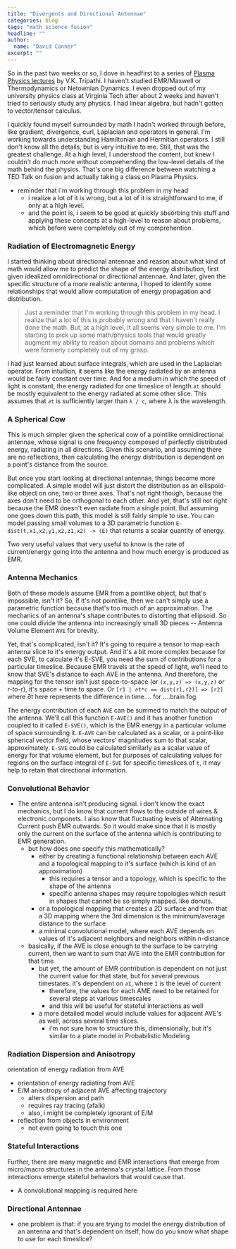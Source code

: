 ```yaml
---
title: "Divergents and Directional Antennae"
categories: blog
tags: "math science fusion"
headline: ""
author:
  name: "David Conner"
excerpt: ""
---
```


So in the past two weeks or so, I dove in headfirst to a series of
[Plasma Physics lectures](https://www.youtube.com/playlist?list=PLbMVogVj5nJS4KY5UFWBLSu7kMzPbL35T)
by V.K. Tripathi. I haven't studied EMR/Maxwell or Thermodynamics or
Netownian Dynamics. I even dropped out of my university physics class
at Virginia Tech after about 2 weeks and haven't tried to seriously
study any physics. I had linear algebra, but hadn't gotten to
vector/tensor calculus.

I quickly found myself surrounded by math I hadn't worked through
before, like gradient, divergence, curl, Laplacian and operators in
general. I'm working towards understanding Hamiltonian and Hermitian
operators. I still don't know all the details, but is very intuitive
to me. Still, that was the greatest challenge. At a high level, I
understood the content, but knew I couldn't do much more without
comprehending the low-level details of the math behind the
physics. That's one big difference between watching a TED Talk on
fusion and actually taking a class on Plasma Physics.

- reminder that i'm working through this problem in my head
  - i realize a lot of it is wrong, but a lot of it is straightforward
    to me, if only at a high level.
  - and the point is, i seem to be good at quickly absorbing this
    stuff and applying these concepts at a high-level to reason about
    problems, which before were completely out of my comprehention.

### Radiation of Electromagnetic Energy

I started thinking about directional antennae and reason about what
kind of math would allow me to predict the shape of the energy
distribution, first given idealized omnidirectional or directional
antennae. And later, given the specific structure of a more realistic
antenna, I hoped to identify some relationships that would allow
computation of energy propagation and distribution.

> Just a reminder that I'm working through this problem in my head. I
> realize that a lot of this is probably wrong and that I haven't
> really done the math. But, at a high level, it all seems very
> simple to me. I'm starting to pick up some math/physics tools that
> would greatly augment my ability to reason about domains and
> problems which were formerly completely out of my grasp.

I had just learned about surface integrals, which are used in the
Laplacian operator. From intuition, it seems like the energy radiated
by an antenna would be fairly constant over time.  And for a medium in
which the speed of light is constant, the energy radiated for one
timeslice of length `∂t` should be mostly equivalent to the energy
radiated at some other slice. This assumes that `∂t` is sufficiently
larger than `λ / c`, where λ is the wavelength.

### A Spherical Cow

This is much simpler given the spherical cow of a pointlike
omnidirectional antennae, whose signal is one frequency composed of
perfectly distributed energy, radiating in all directions. Given this
scenario, and assuming there are no reflections, then calculating the
energy distribution is dependent on a point's distance from the
source.

But once you start looking at directional antennae, things become more
complicated.  A simple model will just distort the distribution as an
ellispoid-like object on one, two or three axes.  That's not right
though, because the axes don't need to be orthogonal to each other.
And yet, that's still not right because the EMR doesn't even radiate
from a single point. But assuming one goes down this path, this model
is still fairly simple to use.  You can model passing small volumes to
a 3D parametric function `E-dist(t,x1,x2,y1,x2,z1,x2) -> (E)` that
returns a scalar quantity of energy.

Two very useful values that very useful to know is the rate of
current/energy going into the antenna and how much energy is produced
as EMR.

### Antenna Mechanics

Both of these models assume EMR from a pointlike object, but that's
impossible, isn't it? So, if it's not pointlike, then we can't simply
use a parametric function because that's too much of an approximation.
The mechanics of an antenna's shape contributes to distorting that
ellipsoid. So one could divide the antenna into increasingly small 3D
pieces -- Antenna Volume Element `AVE` for brevity.

Yet, that's complicated, isn't it?  It's going to require a tensor to
map each antenna slice to it's energy output. And it's a bit more
complex because for each SVE, to calculate it's E-SVE, you need the
sum of contributions for a particular timeslice. Because EMR travels
at the speed of light, we'll need to know that SVE's distance to each
AVE in the antenna. And therefore, the mapping for the tensor isn't
just space-to-space (or `(x,y,z) => (x,y,z)` or r-to-r), it's space +
time to space. Or `[r1 | ∂t*c == dist(r1,r2)] => [r2]` where ∂t here
represents the difference in time.... for ....brain fog

The energy contribution of each `AVE` can be summed to match the
output of the antenna.  We'll call this function `E-AVE()` and it has
another function coupled to it called `E-SVE()`, which is the EMR
energy in a particular volume of space surrounding it.  `E-AVE` can be
calculated as a scalar, or a point-like spherical vector field, whose
vectors' magnitudes sum to that scalar, approximately.  `E-SVE` could
be calculated similarly as a scalar value of energy for that volume
element, but for purposes of calculating values for regions on the
surface integral of `E-SVE` for specific timeslices of `t`, it may
help to retain that directional information.



### Convolutional Behavior

- The entire antenna isn't producing signal. i don't know the
  exact mechanics, but I do know that current flows to the outside of
  wires & electronic componets. I also know that fluctuating levels
  of Alternating Current push EMR outwards.  So it would make since
  that it is mostly only the current on the surface of the antenna
  which is contributing to EMR generation.
  - but how does one specify this mathematically?
    - either by creating a functional relationship between each AVE
      and a topological mapping to it's surface (which is kind of an
      approximation)
      - this requires a tensor and a topology, which is specific to
        the shape of the antenna
      - specific antenna shapes may require topologies which result in
        shapes that cannot be so simply mapped.  like donuts.
    - or a topological mapping that creates a 2D surface and from that
      a 3D mapping where the 3rd dimension is the minimum/average
      distance to the surface
    - a minimal convolutional model, where each AVE depends on values
      of it's adjacent neighbors and neighbors within n-distance
  - basically, if the AVE is close enough to the surface to be
    carrying current, then we want to sum that AVE into the
    EMR contribution for that time
    - but yet, the amount of EMR contribution is dependent on not just
      the current value for that state, but for several previous
      timestates. it's dependent on `∂I`, where `I` is the level of
      current
      - therefore, the values for each AME need to be retained for
        several steps at various timescales
      - and this will be useful for stateful interactions as well
    - a more detailed model would include values for adjacent AVE's as
      well, across several time slices.
      - i'm not sure how to structure this, dimensionally, but it's
        similar to a plate model in Probabilistic Modeling



### Radiation Dispersion and Anisotropy



orientation of energy radiation from AVE
- orientation of energy radiating from AVE
- E/M anisotropy of adjacent AVE affecting trajectory
  - alters dispersion and path
  - requires ray tracing (afaik)
  - also, i might be completely ignorant of E/M
- reflection from objects in environment
  - not even going to touch this one


### Stateful Interactions

Further, there are many magnetic and EMR interactions that
emerge from micro/macro structures in the antenna's crystal
lattice. From those interactions emerge stateful behaviors that would
cause that.

- A convolutional mapping is required here

### Directional Antennae



- one problem is that: if you are trying to model the energy
  distribution of an antenna and that's dependent on itself, how do
  you know what shape to use for each timeslice?
